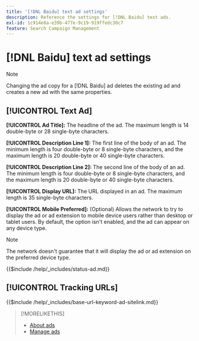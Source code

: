 ```yaml
---
title: '[!DNL Baidu] text ad settings'
description: Reference the settings for [!DNL Baidu] text ads.
exl-id: 1c914e8a-e39b-477e-9c19-919ffedc30c7
feature: Search Campaign Management
---
```

# [!DNL Baidu] text ad settings

>[!NOTE]
>
>Changing the ad copy for a [!DNL Baidu] ad deletes the existing ad and creates a new ad with the same properties.

## [!UICONTROL Text Ad]

**[!UICONTROL Ad Title]:** The headline of the ad. The maximum length is 14 double-byte or 28 single-byte characters.

**[!UICONTROL Description Line 1]:** The first line of the body of an ad. The minimum length is four double-byte or 8 single-byte characters, and the maximum length is 20 double-byte or 40 single-byte characters.

**[!UICONTROL Description Line 2]:** The second line of the body of an ad. The minimum length is four double-byte or 8 single-byte characters, and the maximum length is 20 double-byte or 40 single-byte characters.

**[!UICONTROL Display URL]:** The URL displayed in an ad. The maximum length is 35 single-byte characters.

**[!UICONTROL Mobile Preferred]:** (Optional) Allows the network to try to display the ad or ad extension to mobile device users rather than desktop or tablet users. By default, the option isn't enabled, and the ad can appear on any device type.

>[!NOTE]
>
>The network doesn't guarantee that it will display the ad or ad extension on the preferred device type.

<!-- **[!UICONTROL Status]:** -->

{{$include /help/_includes/status-ad.md}}

## [!UICONTROL Tracking URLs]

<!-- **[!UICONTROL Base URl]:** -->

{{$include /help/_includes/base-url-keyword-ad-sitelink.md}}

>[!MORELIKETHIS]
>
>* [About ads](ad-about.md)
>* [Manage ads](ad-manage.md)
